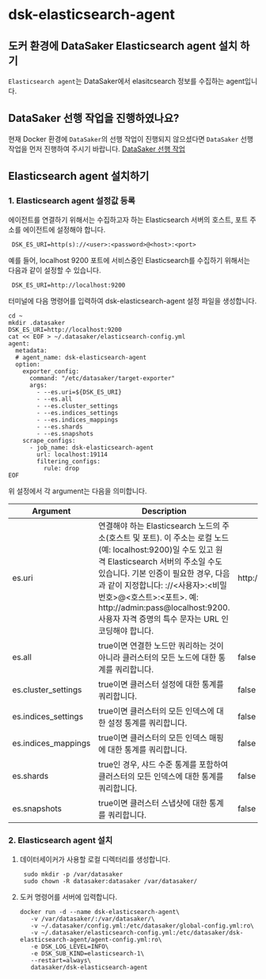 # dsk-elasticsearch-agent

## 도커 환경에 DataSaker Elasticsearch agent 설치 하기

`Elasticsearch agent`는 DataSaker에서 elasitcsearch 정보를 수집하는 agent입니다.

## DataSaker 선행 작업을 진행하였나요?

현재 Docker 환경에 `DataSaker`의 선행 작업이 진행되지 않으셨다면 `DataSaker` 선행 작업을 먼저 진행하여 주시기 바랍니다. [DataSaker 선행 작업](dsk-elasticsearch-agent/kor/$%7BPREPARATION\_MANUAL\_KR%7D/)

## Elasticsearch agent 설치하기

### 1. Elasticsearch agent 설정값 등록

에이전트를 연결하기 위해서는 수집하고자 하는 Elasticsearch 서버의 호스트, 포트 주소를 에이전트에 설정해야 합니다.

```shell
 DSK_ES_URI=http(s)://<user>:<password>@<host>:<port>
```

예를 들어, localhost 9200 포트에 서비스중인 Elasticsearch를 수집하기 위해서는 다음과 같이 설정할 수 있습니다.

```shell
 DSK_ES_URI=http://localhost:9200
```

터미널에 다음 명령어를 입력하여 dsk-elasticsearch-agent 설정 파일을 생성합니다.

```shell
cd ~
mkdir .datasaker
DSK_ES_URI=http://localhost:9200
cat << EOF > ~/.datasaker/elasticsearch-config.yml
agent:
  metadata:
  # agent_name: dsk-elasticsearch-agent
  option:
    exporter_config:
      command: "/etc/datasaker/target-exporter"
      args:
        - --es.uri=${DSK_ES_URI}
        - --es.all
        - --es.cluster_settings
        - --es.indices_settings
        - --es.indices_mappings
        - --es.shards
        - --es.snapshots
    scrape_configs:
      - job_name: dsk-elasticsearch-agent
        url: localhost:19114
        filtering_configs:
          rule: drop
EOF
```

위 설정에서 각 argument는 다음을 의미합니다.

| Argument             | Description                                                                                                                                                                                                                                    | Default               |
| -------------------- | ---------------------------------------------------------------------------------------------------------------------------------------------------------------------------------------------------------------------------------------------- | --------------------- |
| es.uri               | 연결해야 하는 Elasticsearch 노드의 주소(호스트 및 포트). 이 주소는 로컬 노드(예: localhost:9200)일 수도 있고 원격 Elasticsearch 서버의 주소일 수도 있습니다. 기본 인증이 필요한 경우, 다음과 같이 지정합니다: ://<사용자>:<비밀번호>@<호스트>:<포트>. 예: http://admin:pass@localhost:9200. 사용자 자격 증명의 특수 문자는 URL 인코딩해야 합니다. | http://localhost:9200 |
| es.all               | true이면 연결한 노드만 쿼리하는 것이 아니라 클러스터의 모든 노드에 대한 통계를 쿼리합니다.                                                                                                                                                                                          | false                 |
| es.cluster\_settings | true이면 클러스터 설정에 대한 통계를 쿼리합니다.                                                                                                                                                                                                                  | false                 |
| es.indices\_settings | true이면 클러스터의 모든 인덱스에 대한 설정 통계를 쿼리합니다.                                                                                                                                                                                                          | false                 |
| es.indices\_mappings | true이면 클러스터의 모든 인덱스 매핑에 대한 통계를 쿼리합니다.                                                                                                                                                                                                          | false                 |
| es.shards            | true인 경우, 샤드 수준 통계를 포함하여 클러스터의 모든 인덱스에 대한 통계를 쿼리합니다.                                                                                                                                                                                           | false                 |
| es.snapshots         | true이면 클러스터 스냅샷에 대한 통계를 쿼리합니다.                                                                                                                                                                                                                 | false                 |

### 2. Elasticsearch agent 설치

1. 데이터세이커가 사용할 로컬 디렉터리를 생성합니다.

    ```shell
     sudo mkdir -p /var/datasaker
     sudo chown -R datasaker:datasaker /var/datasaker/ 
    ```

2. 도커 명령어를 서버에 입력합니다.

    ```shell
    docker run -d --name dsk-elasticsearch-agent\
       -v /var/datasaker/:/var/datasaker/\
       -v ~/.datasaker/config.yml:/etc/datasaker/global-config.yml:ro\
       -v ~/.datasaker/elasticsearch-config.yml:/etc/datasaker/dsk-elasticsearch-agent/agent-config.yml:ro\
       -e DSK_LOG_LEVEL=INFO\
       -e DSK_SUB_KIND=elasticsearch-1\
       --restart=always\
       datasaker/dsk-elasticsearch-agent
    ```
